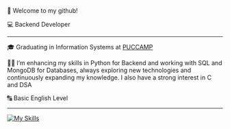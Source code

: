 <p>👋 Welcome to my github!</p>

<p>💻 Backend Developer</p>
<hr>

<p>🎓 Graduating in Information Systems at <a href="https://www.puc-campinas.edu.br/#" target="blank_">PUCCAMP</a></p>
<p>👨‍💻 I’m enhancing my skills in Python for Backend and working with SQL and MongoDB for Databases, always exploring new technologies and continuously expanding my knowledge. I also have a strong interest in C and DSA</p>
<p>🔠 Basic English Level</p>
<hr>

[![My Skills](https://skillicons.dev/icons?i=py,c,mysql,mongodb,git,notion&perline=10)](https://skillicons.dev)

<!---
matheuschagasb/matheuschagasb is a ✨ special ✨ repository because its `README.md` (this file) appears on your GitHub profile.
You can click the Preview link to take a look at your changes.
--->

